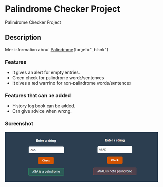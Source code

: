# Palindrome Checker Project
Palindrome Checker Project

## Description
Mer information about [Palindrome](https://en.wikipedia.org/wiki/Palindrome){target="_blank"}

### Features
- It gives an alert for empty entries.
- Green check for palindrome words/sentences
- It gives a red warning for non-palindrome words/sentences

### Features that can be added
- History log book can be added.
- Can give advice when wrong.

### Screenshot
![Palindrome Checker Project Screenshot](https://github.com/huseyineskan/Palindrome-Checker-Project/raw/main/screenshot.png)